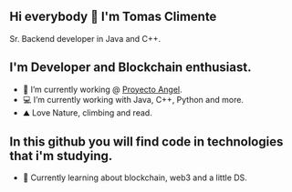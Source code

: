 ## Hi everybody 👋 I'm Tomas Climente
Sr. Backend developer in Java and C++.

## I'm Developer and Blockchain enthusiast.
- 🔭 I’m currently working @ [Proyecto Angel](https://proyectoangel.net/).
- 💻 I’m currently working with Java, C++, Python and more.
- ⛰️ Love Nature, climbing and read.

## In this github you will find code in technologies that i'm studying.
- 🌱 Currently learning about blockchain, web3 and a little DS.
